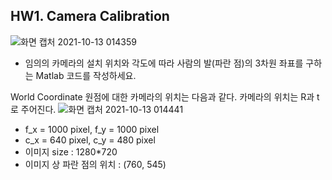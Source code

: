 ## HW1. Camera Calibration

![화면 캡처 2021-10-13 014359](https://user-images.githubusercontent.com/69515694/136996832-4b8879d9-5b10-4e77-9ba2-c68c917edffd.png)
- 임의의 카메라의 설치 위치와 각도에 따라 사람의 발(파란 점)의 3차원 좌표를 구하는 Matlab 코드를 작성하세요. 


World Coordinate 원점에 대한 카메라의 위치는 다음과 같다.
카메라의 위치는 R과 t로 주어진다. 
![화면 캡처 2021-10-13 014441](https://user-images.githubusercontent.com/69515694/136996868-0fa48e53-9416-4db8-b7b6-8b0100afc44d.png)
- f_x = 1000 pixel, f_y = 1000 pixel
- c_x = 640 pixel, c_y = 480 pixel
- 이미지 size : 1280*720
- 이미지 상 파란 점의 위치 : (760, 545)
